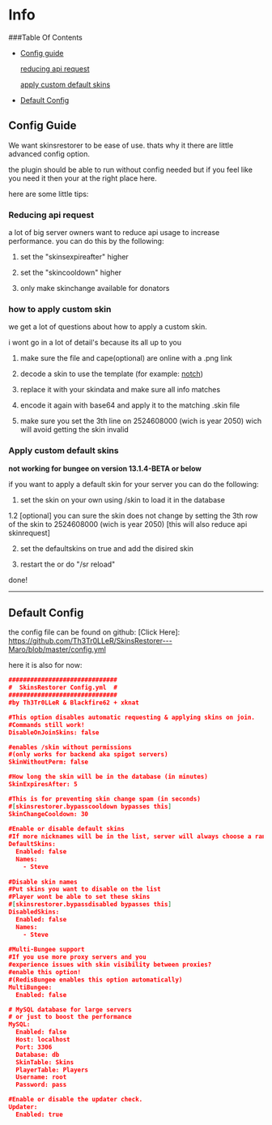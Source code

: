 # Info

###Table Of Contents
- [Config guide](#config-guide)

    [reducing api request](#reducing-api-request)
    
    [apply custom default skins](#apply-custom-default-skins)
    
    
- [Default Config](#default-config)


## Config Guide

We want skinsrestorer to be ease of use. thats why it there are little advanced config option.

the plugin should be able to run without config needed but if you feel like you need it then your at the right place here.

here are some little tips:

### Reducing api request

a lot of big server owners want to reduce api usage to increase performance. you can do this by the following:

1. set the "skinsexpireafter" higher

2. set the "skincooldown" higher 

3. only make skinchange available for donators 


### how to apply custom skin

we get a lot of questions about how to apply a custom skin.

i wont go in a lot of detail's because its all up to you

1. make sure the file and cape(optional) are online with a .png link

2. decode a skin to use the template (for example: [notch](https://sessionserver.mojang.com/session/minecraft/profile/069a79f444e94726a5befca90e38aaf5))

3. replace it with your skindata and make sure all info matches

4. encode it again with base64 and apply it to the matching .skin file

5. make sure you set the 3th line on 2524608000 (wich is year 2050) wich will avoid getting the skin invalid


### Apply custom default skins
**not working for bungee on version 13.1.4-BETA or below**

if you want to apply a default skin for your server you can do the following:

1. set the skin on your own using /skin to load it in the database

1.2 [optional] you can sure the skin does not change by setting the 3th row of the skin to 2524608000 (wich is year 2050) [this will also reduce api skinrequest]

2. set the defaultskins on true and add the disired skin

3. restart the or do "/sr reload"


done!

-----------------

## Default Config
the config file can be found on github: [Click Here]: https://github.com/Th3Tr0LLeR/SkinsRestorer---Maro/blob/master/config.yml

here it is also for now:
```json
##############################
#  SkinsRestorer Config.yml  #
##############################
#by Th3Tr0LLeR & Blackfire62 + xknat 

#This option disables automatic requesting & applying skins on join.
#Commands still work!
DisableOnJoinSkins: false

#enables /skin without permissions
#(only works for backend aka spigot servers)
SkinWithoutPerm: false

#How long the skin will be in the database (in minutes)
SkinExpiresAfter: 5

#This is for preventing skin change spam (in seconds)
#[skinsrestorer.bypasscooldown bypasses this]
SkinChangeCooldown: 30
 
#Enable or disable default skins
#If more nicknames will be in the list, server will always choose a random one.
DefaultSkins:
  Enabled: false
  Names:
    - Steve
    
#Disable skin names
#Put skins you want to disable on the list
#Player wont be able to set these skins
#[skinsrestorer.bypassdisabled bypasses this]
DisabledSkins:
  Enabled: false
  Names:
    - Steve
    
#Multi-Bungee support
#If you use more proxy servers and you
#experience issues with skin visibility between proxies?
#enable this option!
#(RedisBungee enables this option automatically)
MultiBungee:
  Enabled: false

# MySQL database for large servers
# or just to boost the performance
MySQL:
  Enabled: false
  Host: localhost
  Port: 3306
  Database: db
  SkinTable: Skins
  PlayerTable: Players
  Username: root
  Password: pass

#Enable or disable the updater check.
Updater:
  Enabled: true
```
